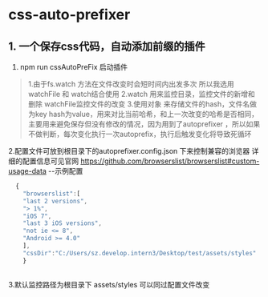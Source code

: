 
# css-auto-prefixer

## 1. **一个保存css代码，自动添加前缀的插件**

 

 1. npm run cssAutoPreFix 启动插件

  

>   1.由于fs.watch 方法在文件改变时会短时间内出发多次 所以我选用 watchFile 和 watch结合使用
>     2.watch 用来监控目录，监控文件的新增和删除 watchFile监控文件的改变
>     3.使用对象 来存储文件的hash，文件名做为key hash为value，用来对比当前哈希，和上一次改变的哈希是否相同，主要用来避免保存但没有修改的情况，因为用到了autoprefixer ，所以如果不做判断，每次变化执行一次autoprefix，执行后触发变化将导致死循环
 

 2.配置文件可放到根目录下的autoprefixer.config.json 下来控制兼容的浏览器 详细的配置信息可见官网 https://github.com/browserslist/browserslist#custom-usage-data
    --示例配置
  

```javascript
  {
    "browserslist":[
    "last 2 versions",
    "> 1%",
    "iOS 7",
    "last 3 iOS versions",
    "not ie <= 8",
    "Android >= 4.0"
    ],
    "cssDir":"C:/Users/sz.develop.intern3/Desktop/test/assets/styles"
    }
   
```
  3.默认监控路径为根目录下 assets/styles 可以同过配置文件改变

